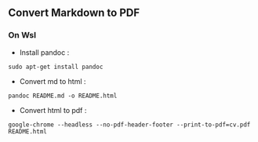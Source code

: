 ## Convert Markdown to PDF
### On Wsl
- Install pandoc :
```shell
sudo apt-get install pandoc
```

- Convert md to html :
```shell
pandoc README.md -o README.html
```

- Convert html to pdf :
```shell
google-chrome --headless --no-pdf-header-footer --print-to-pdf=cv.pdf README.html
```

